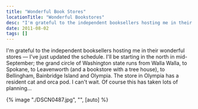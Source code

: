 ```yaml
---
title: "Wonderful Book Stores"
locationTitle: "Wonderful Bookstores"
desc: "I'm grateful to the independent booksellers hosting me in their wonderful stores — I've just updated the schedule. I'll be starting in the north in mid-September;"
date: 2011-08-02
tags: []
---
```


I'm grateful to the independent booksellers hosting me in their wonderful stores — I've just updated the schedule. I'll
be starting in the north in mid-September; the grand circle of Washington state runs from Walla Walla, to Spokane, to
Leavenworth (and a bookstore with a tree house), to Bellingham, Bainbridge Island and Olympia. The store in Olympia has
a resident cat and orca pod. I can't wait. Of course this has taken lots of planning...

{% image "./DSCN0487.jpg", "", [auto] %}

